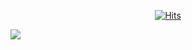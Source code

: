   <div align=center>
	
  [![Hits](https://hits.seeyoufarm.com/api/count/incr/badge.svg?url=https%3A%2F%2Fgithub.com%2Fzzsza)](https://hits.seeyoufarm.com) 
	
  </div>

<img src="https://img.shields.io/badge/HTML5-3776AB?style=for-the-badge&logo=Python&logoColor=E34F26">
